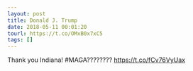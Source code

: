 ```yaml
---
layout: post
title: Donald J. Trump
date: 2018-05-11 00:01:20
tourl: https://t.co/OMxB0x7xC5
tags: []
---
```

Thank you Indiana! #MAGA????????
https://t.co/fCv76VyUax
